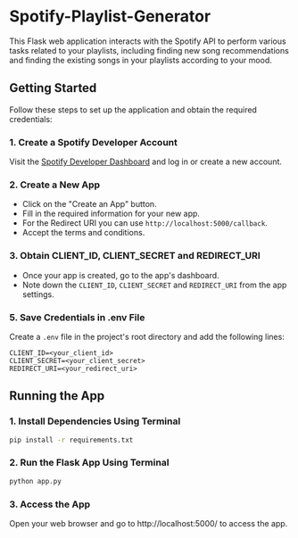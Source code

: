 # Spotify-Playlist-Generator

This Flask web application interacts with the Spotify API to perform various tasks related to your playlists, including finding new song recommendations and finding the existing songs in your playlists according to your mood.

## Getting Started

Follow these steps to set up the application and obtain the required credentials:

### 1. Create a Spotify Developer Account

Visit the [Spotify Developer Dashboard](https://developer.spotify.com/dashboard/) and log in or create a new account.

### 2. Create a New App

- Click on the "Create an App" button.
- Fill in the required information for your new app.
- For the Redirect URI you can use `http://localhost:5000/callback`.
- Accept the terms and conditions.

### 3. Obtain CLIENT_ID, CLIENT_SECRET and REDIRECT_URI

- Once your app is created, go to the app's dashboard.
- Note down the `CLIENT_ID`, `CLIENT_SECRET` and `REDIRECT_URI` from the app settings.

### 5. Save Credentials in .env File

Create a `.env` file in the project's root directory and add the following lines:

```plaintext
CLIENT_ID=<your_client_id>
CLIENT_SECRET=<your_client_secret>
REDIRECT_URI=<your_redirect_uri>
```
## Running the App

### 1. Install Dependencies Using Terminal

```bash
pip install -r requirements.txt
```
### 2. Run the Flask App Using Terminal
```bash
python app.py
```
### 3. Access the App
Open your web browser and go to http://localhost:5000/ to access the app.